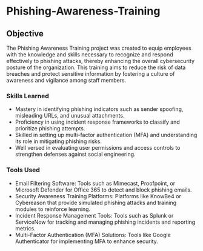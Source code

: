 # Phishing-Awareness-Training

## Objective

The Phishing Awareness Training project was created to equip employees with the knowledge and skills necessary to recognize and respond effectively to phishing attacks, thereby enhancing the overall cybersecurity posture of the organization. This training aims to reduce the risk of data breaches and protect sensitive information by fostering a culture of awareness and vigilance among staff members.

### Skills Learned

- Mastery in identifying phishing indicators such as sender spoofing, misleading URLs, and unusual attachments.
- Proficiency in using incident response frameworks to classify and prioritize phishing attempts.
- Skilled in setting up multi-factor authentication (MFA) and understanding its role in mitigating phishing risks.
- Well versed in evaluating user permissions and access controls to strengthen defenses against social engineering.

### Tools Used

- Email Filtering Software: Tools such as Mimecast, Proofpoint, or Microsoft Defender for Office 365 to detect and block phishing emails.
- Security Awareness Training Platforms: Platforms like KnowBe4 or Cybereason that provide simulated phishing attacks and training modules to reinforce learning.
- Incident Response Management Tools: Tools such as Splunk or ServiceNow for tracking and managing phishing incidents and reporting metrics.
- Multi-Factor Authentication (MFA) Solutions: Tools like Google Authenticator for implementing MFA to enhance security.
